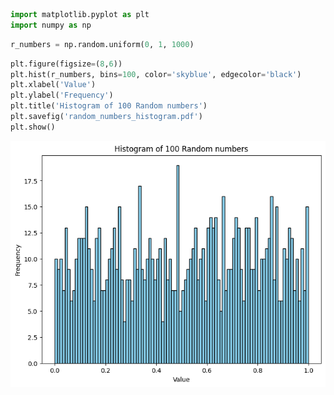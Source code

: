 ```python
import matplotlib.pyplot as plt
import numpy as np 
```


```python
r_numbers = np.random.uniform(0, 1, 1000)
```


```python
plt.figure(figsize=(8,6))
plt.hist(r_numbers, bins=100, color='skyblue', edgecolor='black')
plt.xlabel('Value')
plt.ylabel('Frequency')
plt.title('Histogram of 100 Random numbers')
plt.savefig('random_numbers_histogram.pdf')
plt.show()
```


    
![png](output_2_0.png)
    

